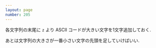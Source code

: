 ```yaml
---
layout: page
number: 205
---
```

各文字列の末尾に `z` より ASCII コードが大きい文字を1文字追加しておく.

あとは文字列の大きさが一番小さい文字の先頭を足していけばいい.
